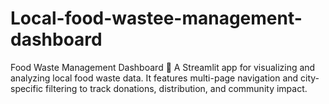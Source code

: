 # Local-food-wastee-management-dashboard
Food Waste Management Dashboard 🍲 A Streamlit app for visualizing and analyzing local food waste data. It features multi-page navigation and city-specific filtering to track donations, distribution, and community impact.
